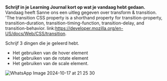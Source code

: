 **Schrijf in je Learning Journal kort op wat je vandaag hebt gedaan.**
Vandaag heeft Sanne ons een uitleg gegeven over transform & transition. 'The transition CSS property is a shorthand property for transition-property, transition-duration, transition-timing-function, transition-delay, and transition-behavior. link:https://developer.mozilla.org/en-US/docs/Web/CSS/transition.

Schrijf 3 dingen die je geleerd hebt.
- Het gebruiken van de hover element 
- Het gebruiken van de rotate element
- Het gebruiken van de scale element.

![WhatsApp Image 2024-10-17 at 21 25 30](https://github.com/user-attachments/assets/c5e6e6bf-0e9c-4a36-8176-21988c6b24aa)
